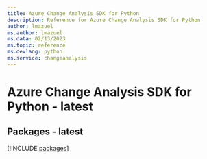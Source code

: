 ```yaml
---
title: Azure Change Analysis SDK for Python
description: Reference for Azure Change Analysis SDK for Python
author: lmazuel
ms.author: lmazuel
ms.data: 02/13/2023
ms.topic: reference
ms.devlang: python
ms.service: changeanalysis
---
```

# Azure Change Analysis SDK for Python - latest
## Packages - latest
[!INCLUDE [packages](change-analysis-index.md)]